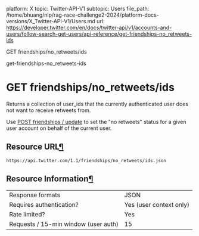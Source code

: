 platform: X
topic: Twitter-API-V1
subtopic: Users
file_path: /home/bhuang/nlp/rag-race-challenge2-2024/platform-docs-versions/X_Twitter-API-V1/Users.md
url: https://developer.twitter.com/en/docs/twitter-api/v1/accounts-and-users/follow-search-get-users/api-reference/get-friendships-no_retweets-ids

GET friendships/no\_retweets/ids

get-friendships-no\_retweets-ids

# GET friendships/no\_retweets/ids

Returns a collection of user\_ids that the currently authenticated user does not want to receive retweets from.

Use [POST friendships / update](https://developer.twitter.com/en/docs/accounts-and-users/follow-search-get-users/api-reference/post-friendships-update) to set the "no retweets" status for a given user account on behalf of the current user.

## Resource URL[¶](#resource-url "Permalink to this headline")

`https://api.twitter.com/1.1/friendships/no_retweets/ids.json`

## Resource Information[¶](#resource-information "Permalink to this headline")

|     |     |
| --- | --- |
| Response formats | JSON |
| Requires authentication? | Yes (user context only) |
| Rate limited? | Yes |
| Requests / 15-min window (user auth) | 15  |